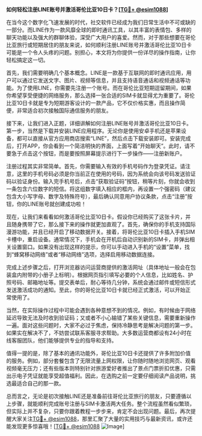 **如何轻松注册LINE账号并激活哥伦比亚10日卡？[[TG💪+ @esim1088](https://t.me/s/esim1088)]**

在当今这个数字化飞速发展的时代，社交软件已经成为我们日常生活中不可或缺的一部分。而LINE作为一款风靡全球的即时通讯工具，以其丰富的表情包、多样的聊天功能以及强大的群聊体验，深受广大用户的喜爱。然而，对于那些想要在哥伦比亚旅行或短期居住的朋友来说，如何顺利注册LINE账号并激活哥伦比亚10日卡可能是一个令人头疼的问题。别担心，本文将为你提供一份详尽的操作指南，让你轻松搞定这一切。

首先，我们需要明确几个基本概念。LINE是一款基于互联网的即时通讯应用，用户可以通过它发送文字、图片、视频等信息，并且支持语音通话和视频通话等功能。为了使用LINE，你需要先注册一个账号。而在哥伦比亚短期逗留期间，如果你希望享受便捷的网络服务，那么选择一张合适的SIM卡就显得尤为重要了。哥伦比亚10日卡就是专为短期游客设计的一款产品，它不仅价格实惠，而且操作简便，非常适合初次接触国际通信服务的朋友。

接下来，让我们进入正题，详细讲解如何注册LINE账号并激活哥伦比亚10日卡。第一步，当然是下载并安装LINE应用程序。无论你是使用安卓手机还是苹果设备，都可以直接从官方应用商店搜索“LINE”，然后点击下载安装即可。安装完成后，打开APP，你会看到一个简洁明快的界面，上面写着“开始聊天”。此时，请不要急于点击这个按钮，而是要按照屏幕提示进行下一步操作——注册新账户。

注册过程其实非常简单。首先，你需要输入有效的手机号码作为登录凭证。请注意，这里的手机号码必须是你当前正在使用的号码，因为系统会向该号码发送验证码以验证身份。输入完手机号后，点击“获取验证码”按钮，稍等片刻，你就会收到一条包含六位数字的短信。将这组数字填入相应的框内，再设置一个强密码（建议包含大小写字母、数字及特殊符号），最后确认同意用户协议条款，点击“注册”按钮，你的LINE账号就创建成功啦！

现在，让我们来看看如何激活哥伦比亚10日卡。假设你已经购买了这张卡片，并且随身携带了它，那么接下来的操作就更加直观了。首先，确保你的手机支持国际漫游功能，并且已经开启了移动数据开关。接着，将哥伦比亚10日卡插入手机SIM卡槽中，重启设备。通常情况下，手机会在开机后自动识别新的SIM卡，并弹出相关设置窗口。如果没有出现这样的提示，你可以手动进入手机的“设置”菜单，找到“蜂窝移动网络”或者“移动网络”选项，选择启用移动数据连接。

完成上述步骤之后，打开浏览器访问运营商提供的激活网址（具体地址一般会在包装盒内附带的小册子上标明）。根据网页指引填写必要的个人信息，比如姓名、护照号码、邮箱地址等。提交表单后，耐心等待几分钟，系统会通过邮件或短信形式发送激活成功的通知。至此，你的哥伦比亚10日卡就已经正式激活，可以开始正常使用了。

当然，在实际操作过程中可能会遇到各种意想不到的情况。例如，有时候由于网络延迟导致无法及时收到验证码；又或者不小心输错了某些关键信息，需要重新操作一遍。面对这些问题时，大家不必过于焦虑，保持冷静思考是解决问题的第一步。如果实在解决不了，不妨尝试联系客服寻求帮助。大多数运营商都设有24小时在线客服团队，他们能够提供专业的指导和支持。

值得一提的是，除了基本的通讯功能外，哥伦比亚10日卡还提供了许多附加价值的服务。例如，部分套餐包含了无限流量上网权限，让你随时随地浏览网页、观看视频毫无压力；还有些版本则特别针对旅游爱好者推出了景点门票折扣优惠，只需出示电子凭证就能享受超值福利。因此，在选购之前一定要仔细阅读产品说明，挑选最适合自己的那一款。

总而言之，无论是初次接触LINE还是准备前往哥伦比亚旅行的朋友，只要遵循以上步骤，就能顺利完成账号注册与SIM卡激活两大任务。整个流程虽然看似繁琐，但实际上并不复杂，只要你跟着教程一步步来，肯定不会出现问题。最后，再次提醒大家关注[TG💪+ @esim1088](https://t.me/s/esim1088)，那里汇聚了大量的实用技巧与最新资讯，或许还能发现更多惊喜哦！[[TG💪+ @esim1088](https://t.me/s/esim1088) ![Image](https://i.postimg.cc/4NQfJmqS/Snipaste-2025-05-13-00-14-12.png)]